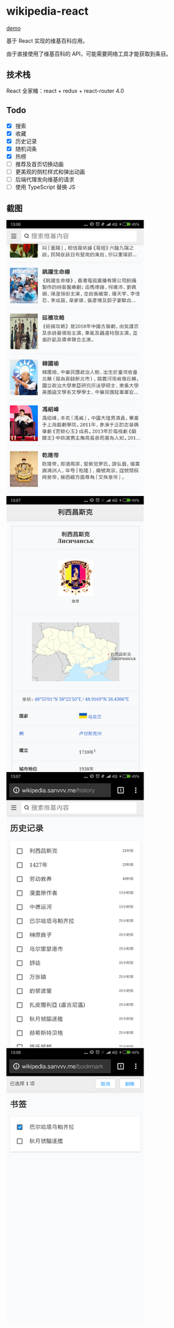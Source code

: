 # wikipedia-react

[demo](http://wikipedia.sanvvv.me/)

基于 React 实现的维基百科应用。

由于直接使用了维基百科的 API，可能需要网络工具才能获取到条目。

## 技术栈

React 全家桶：react + redux + react-router 4.0

## Todo

- [x] 搜索
- [x] 收藏
- [x] 历史记录
- [x] 随机词条
- [x] 热榜
- [ ] 推荐及首页切换动画
- [ ] 更美观的侧栏样式和弹出动画
- [ ] 后端代理发向维基的请求
- [ ] 使用 TypeScript 替换 JS

## 截图

<img src="./README_IMG/Screenshot1.png" width="360"><img src="./README_IMG/Screenshot2.png" width="360">
<img src="./README_IMG/Screenshot3.png" width="360"><img src="./README_IMG/Screenshot4.png" width="360">